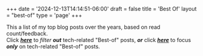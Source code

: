 +++
date = '2024-12-13T14:14:51-06:00'
draft = false
title = 'Best Of'
layout = "best-of"
type = 'page'
+++

This a list of my top blog posts over the years, based on read count/feedback.  <br /> 
Click [***here***](https://julianwest.me/Blog/best-of-no-tech/) to *filter* ***out*** tech-related "Best-of" posts, ***or*** click [***here***](https://julianwest.me/Blog/best-of-tech/) to focus ***only*** on tech-related "Best-of" posts.